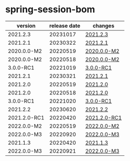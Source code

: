 # spring-session-bom	


|version|release date|changes|
|---|---|---|
|2021.2.3|20231017|[2021.2.3](./2021.2.3-20231017.md)|
|2021.2.1|20230322|[2021.2.1](./2021.2.1-20230322.md)|
|2020.0.0-M2|20220519|[2020.0.0-M2](./2020.0.0-M2-20220519.md)|
|2020.0.0-M2|20220518|[2020.0.0-M2](./2020.0.0-M2-20220518.md)|
|3.0.0-RC1|20221019|[3.0.0-RC1](./3.0.0-RC1-20221019.md)|
|2021.2.1|20230321|[2021.2.1](./2021.2.1-20230321.md)|
|2021.2.0|20220519|[2021.2.0](./2021.2.0-20220519.md)|
|2021.2.0|20220518|[2021.2.0](./2021.2.0-20220518.md)|
|3.0.0-RC1|20221020|[3.0.0-RC1](./3.0.0-RC1-20221020.md)|
|2021.2.2|20230620|[2021.2.2](./2021.2.2-20230620.md)|
|2021.2.0-RC1|20220420|[2021.2.0-RC1](./2021.2.0-RC1-20220420.md)|
|2022.0.0-M2|20220519|[2022.0.0-M2](./2022.0.0-M2-20220519.md)|
|2022.0.0-M3|20220920|[2022.0.0-M3](./2022.0.0-M3-20220920.md)|
|2021.1.3|20220420|[2021.1.3](./2021.1.3-20220420.md)|
|2022.0.0-M3|20220921|[2022.0.0-M3](./2022.0.0-M3-20220921.md)|
